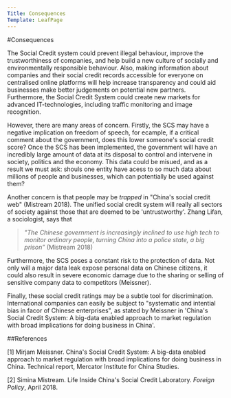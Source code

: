```yaml
---
Title: Consequences
Template: LeafPage
---
```


#Consequences

The Social Credit system could prevent illegal behaviour, improve the trustworthiness of companies, and help build a new culture of socially and environmentally responsible behaviour. Also, making information about companies and their social credit records accessible for everyone on centralised online platforms will help increase transparency and could aid businesses make better judgements on potential new partners. Furthermore, the Social Credit System could create new markets for advanced IT-technologies, including traffic monitoring and image recognition.

However, there are many areas of concern. Firstly, the SCS may have a negative implication on freedom of speech, for ecample, if a critical comment about the government, does this lower someone's social credit score?
Once the SCS has been implemented, the government will have an incredibly large amount of data at its disposal to control and intervene in society, politics and the economy. This data could be misued, and as a result we must ask: shouls one entity have acess to so much data about millions of people and businesses, which can potentially be used against them?

Another concern is that people may be *trapped* in "China's social credit web" (Mistream 2018). The unified social credit system will really all sectors of society against those that are deemed to be 'untrustworthy'. Zhang Lifan, a sociologist, says that 
>*"The Chinese government is increasingly inclined to use high tech to monitor ordinary people, turning China into a police state, a big prison”* (Mistream 2018)

Furthermore, the SCS poses a constant risk to the protection of data. Not only will a major data leak expose personal data on Chinese citizens, it could also result in severe economic damage due to the sharing or selling of sensitive company data to competitors (Meissner). 

Finally, these social credit ratings may be a subtle tool for discrimination. International companies can easily be subject to "systematic and intential bias in facor of Chinese enterprises", as stated by Meissner in 'China's Social Credit System: A big-data enabled approach to market regulation with broad implications for doing business in China'. 

##References

[1] Mirjam Meissner. China's Social Credit System: A big-data enabled approach to market regulation with broad implications for doing business in China. Technical report, Mercator Institute for China Studies. 

[2] Simina Mistream. Life Inside China's Social Credit Laboratory. *Foreign Policy*, April 2018. 
